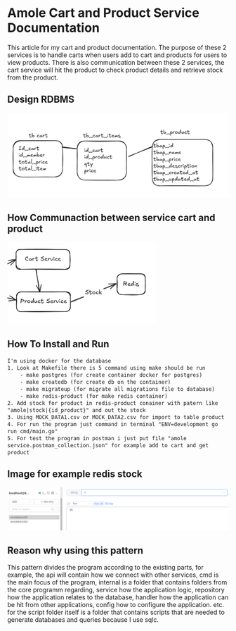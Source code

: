 # Amole Cart and Product Service Documentation
This article for my cart and product documentation. The purpose of these 2 services is to handle carts when users add to cart and products for users to view products. There is also communication between these 2 services, the cart service will hit the product to check product details and retrieve stock from the product.
## Design RDBMS
![alt text](image.png)

## How Communaction between service cart and product 
![alt text](image-2.png)

## How To Install and Run
```
I'm using docker for the database
1. Look at Makefile there is 5 command using make should be run
    - make postgres (for create container docker for postgres)
    - make createdb (for create db on the container)
    - make migrateup (for migrate all migrations file to database)
    - make redis-product (for make redis container)
2. Add stock for product in redis-product conainer with patern like "amole|stock|{id_product}" and out the stock
3. Using MOCK_DATA1.csv or MOCK_DATA2.csv for import to table product
4. For run the program just command in terminal "ENV=development go run cmd/main.go"
5. For test the program in postman i just put file "amole service.postman_collection.json" for example add to cart and get product
```
## Image for example redis stock
![alt text](image-1.png)


## Reason why using this pattern
This pattern divides the program according to the existing parts, for example, the api will contain how we connect with other services, cmd is the main focus of the program, internal is a folder that contains folders from the core programm regarding, service how the application logic, repository how the application relates to the database, handler how the application can be hit from other applications, config how to configure the application. etc. for the script folder itself is a folder that contains scripts that are needed to generate databases and queries because I use sqlc.
